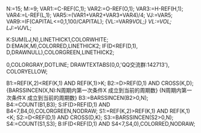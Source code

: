 N:=15;
M:=9;
VAR1:=C-REF(C,1);
VAR2:=O-REF(O,1);
VAR3:=H-REF(H,1);
VAR4:=L-REF(L,1);
VAR5:=(VAR1+VAR2+VAR3+VAR4)/4;
VJ:=VAR5;
VAR9:=IF(CAPITAL<=0,1,100/CAPITAL);
{VL:=VAR9*VOL;}
VL:=VOL;
LJ:=VJ*VL;

K:SUM(LJ,N),LINETHICK1,COLORWHITE;
D:EMA(K,M),COLORRED,LINETHICK2;
IF(D<REF(D,1), D,DRAWNULL),COLORGREEN,LINETHICK2;

0,COLORGRAY,DOTLINE;
DRAWTEXTABS(0,0,'QQ交流群:142713'), COLORYELLOW;

B1:=REF(K,2)<REF(K,1) AND REF(K,1)>K;
B2:=D>REF(D,1) AND CROSS(K,D);
{BARSSINCEN(X,N):N周期内第一次条件X 成立到当前的周期数}
{N周期内第一次条件X 成立到当前的周期数}
B3:=BARSSINCEN(B2>0,N);
B4:=COUNT(B1,B3);
S:IF(D>REF(D,1) AND B4<7,B4,0),COLORGREEN,NODRAW;
S1:=REF(K,2)>REF(K,1) AND REF(K,1)<K;
S2:=D<REF(D,1) AND CROSS(D,K);
S3:=BARSSINCEN(S2>0,N);
S4:=COUNT(S1,S3);
B:IF(D<REF(D,1) AND S4<7,S4,0),COLORRED,NODRAW;
